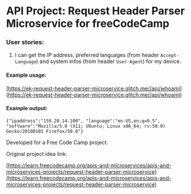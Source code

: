 # API Project: Request Header Parser Microservice for freeCodeCamp

### User stories:
1. I can get the IP address, preferred languages (from header `Accept-Language`) and system infos (from header `User-Agent`) for my device.

#### Example usage:
 [https://ek-request-header-parser-microservice.glitch.me//api/whoami](https://ek-request-header-parser-microservice.glitch.me//api/whoami)

#### Example output:

`{"ipaddress":"159.20.14.100",
"language":"en-US,en;q=0.5",
"software":"Mozilla/5.0 (X11; Ubuntu; Linux x86_64; rv:50.0) Gecko/20100101 Firefox/50.0"}`

Developed for a Free Code Camp project.

Original project idea link: 

[https://learn.freecodecamp.org/apis-and-microservices/apis-and-microservices-projects/request-header-parser-microservice](https://learn.freecodecamp.org/apis-and-microservices/apis-and-microservices-projects/request-header-parser-microservice)